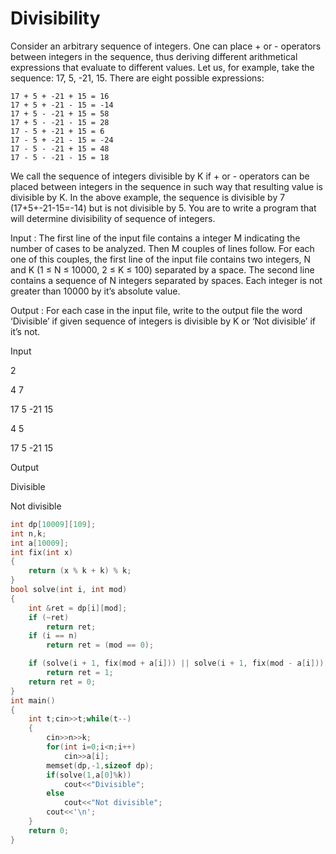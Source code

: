 # Divisibility 

Consider an arbitrary sequence of integers. One can place + or - operators between integers in the
sequence, thus deriving different arithmetical expressions that evaluate to different values. Let us, for
example, take the sequence: 17, 5, -21, 15. There are eight possible expressions:
```
17 + 5 + -21 + 15 = 16
17 + 5 + -21 - 15 = -14
17 + 5 - -21 + 15 = 58
17 + 5 - -21 - 15 = 28
17 - 5 + -21 + 15 = 6
17 - 5 + -21 - 15 = -24
17 - 5 - -21 + 15 = 48
17 - 5 - -21 - 15 = 18
```
We call the sequence of integers divisible by K if + or - operators can be placed between integers
in the sequence in such way that resulting value is divisible by K. In the above example, the sequence
is divisible by 7 (17+5+-21-15=-14) but is not divisible by 5.
You are to write a program that will determine divisibility of sequence of integers.

Input :
The first line of the input file contains a integer M indicating the number of cases to be analyzed. Then
M couples of lines follow.
For each one of this couples, the first line of the input file contains two integers, N and K (1 ≤ N ≤
10000, 2 ≤ K ≤ 100) separated by a space.
The second line contains a sequence of N integers separated by spaces. Each integer is not greater
than 10000 by it’s absolute value.

Output :
For each case in the input file, write to the output file the word ‘Divisible’ if given sequence of integers
is divisible by K or ‘Not divisible’ if it’s not.

Input

2

4 7

17 5 -21 15

4 5

17 5 -21 15

Output

Divisible

Not divisible

```cpp
int dp[10009][109];
int n,k;
int a[10009];
int fix(int x)
{
	return (x % k + k) % k;
}
bool solve(int i, int mod)
{
	int &ret = dp[i][mod];
	if (~ret)
		return ret;
	if (i == n)
		return ret = (mod == 0);

	if (solve(i + 1, fix(mod + a[i])) || solve(i + 1, fix(mod - a[i])))
		return ret = 1;
	return ret = 0;
}
int main()
{
    int t;cin>>t;while(t--)
    {
        cin>>n>>k;
        for(int i=0;i<n;i++)
            cin>>a[i];
        memset(dp,-1,sizeof dp);
        if(solve(1,a[0]%k))
            cout<<"Divisible";
        else
            cout<<"Not divisible";
        cout<<'\n';
    }
    return 0;
}
```
